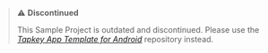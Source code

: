 > :warning: **Discontinued**
> 
> This Sample Project is outdated and discontinued.
> Please use the [_Tapkey App Template for Android_](https://github.com/tapkey/tapkey-keyring-app-template-android) repository instead.
